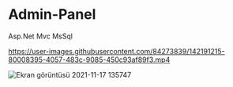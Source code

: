 # Admin-Panel
Asp.Net Mvc
MsSql



https://user-images.githubusercontent.com/84273839/142191215-80008395-4057-483c-9085-450c93af89f3.mp4


![Ekran görüntüsü 2021-11-17 135747](https://user-images.githubusercontent.com/84273839/142189870-dc4f6592-e906-4040-a7e4-73d1f3413b1f.png)

